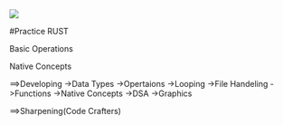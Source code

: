 <img src="https://th.bing.com/th/id/OIP.LBcw1ir85G1GEXDEMXxICQAAAA?rs=1&pid=ImgDetMain">

#Practice RUST

Basic Operations

Native Concepts


==>Developing
             ->Data Types
             ->Opertaions
             ->Looping
             ->File Handeling
             ->Functions
             ->Native Concepts
             ->DSA
             ->Graphics

==>Sharpening(Code Crafters)
